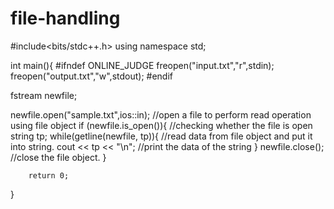 # file-handling
#include<bits/stdc++.h>
using namespace std;

int main(){
#ifndef ONLINE_JUDGE
	freopen("input.txt","r",stdin);
    freopen("output.txt","w",stdout);
#endif

  fstream newfile;
  
   newfile.open("sample.txt",ios::in); //open a file to perform read operation using file object
   if (newfile.is_open()){   //checking whether the file is open
      string tp;
      while(getline(newfile, tp)){  //read data from file object and put it into string.
         cout << tp << "\n";   //print the data of the string
      }
      newfile.close();   //close the file object.
   }
	    
	    return 0;
}
